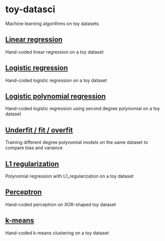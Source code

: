 # toy-datasci
Machine learning algorithms on toy datasets

## [Linear regression](linear_regression.ipynb)

Hand-coded linear regression on a toy dataset

## [Logistic regression](logistic_regression.ipynb)

Hand-coded logistic regression on a toy dataset

## [Logistic polynomial regression](logistic_polynomial.ipynb)

Hand-coded logistic regression using second degree polynomial on a toy dataset

## [Underfit / fit / overfit](underfitting_overfitting.ipynb)

Training different degree polynomial models on the same dataset to compare bias and variance

## [L1 regularization](l1_regularization.ipynb)

Polynomial regression with L1_regularization on a toy dataset

## [Perceptron](perceptron.ipynb)

Hand-coded perceptron on XOR-shaped toy dataset

## [k-means](k_means.ipynb)

Hand-coded k-means clustering on a toy dataset
